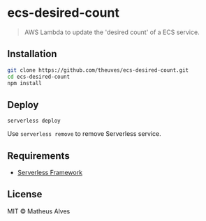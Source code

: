 # ecs-desired-count

> AWS Lambda to update the 'desired count' of a ECS service.

## Installation

```bash
git clone https://github.com/theuves/ecs-desired-count.git
cd ecs-desired-count
npm install
```

## Deploy

```
serverless deploy
```

Use `serverless remove` to remove Serverless service.

## Requirements

- [Serverless Framework](https://www.serverless.com/)

## License

MIT &copy; Matheus Alves
